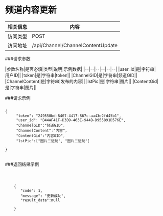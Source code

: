 # 频道内容更新
|相关信息|内容|
|--|--|
|访问类型|POST|
|访问地址|/api/Channel/ChannelContentUpdate|

###请求参数

|参数名称|是否必填|类型|说明|示例数据|
|--|--|--|--|--|--|
|user_id|是|字符串|用户ID||
|token|是|字符串|token||
|ChannelGID|是|字符串|频道GID||
|ChannelContent|是|字符串|发布的内容||
|lstPic|是|字符串|图片||
|ContentGid|是|字符串|图片||


###请求示例
<pre>
<code>
{
     "token": "249550bd-8407-4417-867c-aa43e2fd45b1",
     "user_id": "B44AF41F-D3B9-463E-944B-D955891D576E",
     "ChannelGID":"频道GID",
     "ChannelContent":"内容",
     "ContentGid":"内容GID",
     "lstPic":["图片二进制", "图片二进制"]

}
</code>
</pre>

###返回结果示例

<pre>
<code>


    {
       "code": 1,
       "message": "更新成功",
       "result_data":null

    }




</code>
</pre>
